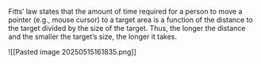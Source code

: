 Fitts’ law states that the amount of time required for a person to move a pointer (e.g., mouse cursor) to a target area is a function of the distance to the target divided by the size of the target. Thus, the longer the distance and the smaller the target’s size, the longer it takes.

![[Pasted image 20250515161835.png]]